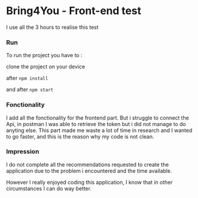 # Bring4You - Front-end test
 
 I use all the 3 hours to realise this test
 
### Run
To run the project you have to : 

clone the project on your device

after
```npm install```

and after 
```npm start```
 
### Fonctionality
I add all the fonctionality for the frontend part.
But i struggle to connect the Api, in postman I was able to retrieve the token but i did not manage to do anyting else.
This part made me waste a lot of time in research and I wanted to go faster, and this is the reason why my code is not clean.

### Impression
I do not complete all the recommendations requested to create the application due to the problem i encountered and the time available.

However I really enjoyed coding this application, I know that in other circumstances I can do way better.
